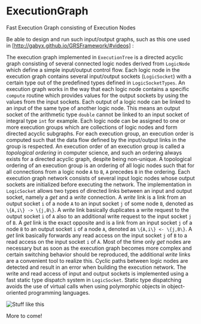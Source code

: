 # ExecutionGraph
Fast Execution Graph consisting of Execution Nodes


Be able to design and run such input/output graphs, such as this one used in [http://gabyx.github.io/GRSFramework/#videos] :

The execution graph implemented in `ExecutionTree` is a directed acyclic graph consisting of several connected logic nodes derived from `LogicNode` which define a simple input/output control flow.
Each logic node in the execution graph contains several input/output sockets (`LogicSocket`) with a certain type out of the predefined types defined in `LogicSocketTypes`. 
An execution graph works in the way that each logic node contains a specific `compute` routine which provides values for the output sockets by using the values from the input sockets. 
Each output of a logic node can be linked to an input of the same type of another logic node. This means an output socket of the arithmetic type `double` cannot be linked to an input socket of integral type `int` for example. 
Each logic node can be assigned to one or more execution groups which are collections of logic nodes and form directed acyclic subgraphs. 
For each execution group, an execution order is computed such that the data flow defined by the input/output links in the group is respected.
An execution order of an execution group is called a *topological ordering* in computer science, and such an ordering always exists for a directed acyclic graph, despite being non-unique. A topological ordering of an execution group is an ordering of all logic nodes such that for all connections from a logic node `A` to `B`, `A` precedes `B` in the ordering. Each execution graph network consists of several input logic nodes whose output sockets are initialized before executing the network. 
The implementation in `LogicSocket` allows two types of directed links between an input and output socket, namely a *get* and a *write* connection. 
A *write* link is a link from an output socket `i` of a node `A` to an input socket `j` of some node `B`, denoted as `\{A,i\} -> \{j,B\}`.
A *write* link basically duplicates a write request to the output socket `i` of `A` also to an additional write request to the input socket `j` of `B`.
A *get* link is the exact opposite and is a link from an input socket `j` of a node `B` to an output socket `i` of a node `A`, denoted as 
`\{A,i\} <- \{j,B\}`. 
A *get* link basically forwards any read access on the input socket `j` of `B` to a read access on the input socket `i` of `A`.
Most of the time only *get* nodes are necessary but as soon as the execution graph becomes more complex and certain switching behavior should be reproduced, the additional *write* links are a convenient tool to realize this. 
Cyclic paths between logic nodes are detected and result in an error when building the execution network.
The write and read access of input and output sockets is implemented using a fast static type dispatch system in `LogicSocket`.
Static type dispatching avoids the use of virtual calls when using polymorphic objects in object-oriented programming languages.

![Stuff like this](https://cdn.rawgit.com/gabyx/GRSFramework/b1414aa0/simulations/examples/jobs/simulationStudies/avalanche1M-Tree-SimStudy/analyzeStartJob/analyzerLogic/FindStart.svg)

More to come!
